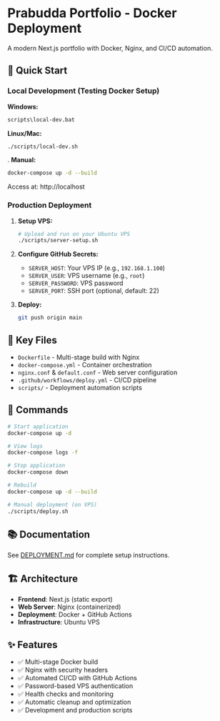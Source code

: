 # Prabudda Portfolio - Docker Deployment

A modern Next.js portfolio with Docker, Nginx, and CI/CD automation.

## 🚀 Quick Start

### Local Development (Testing Docker Setup)

**Windows:**
```cmd
scripts\local-dev.bat
```

**Linux/Mac:**
```bash
./scripts/local-dev.sh
```
.
**Manual:**
```bash
docker-compose up -d --build
```

Access at: http://localhost

### Production Deployment

1. **Setup VPS:**
   ```bash
   # Upload and run on your Ubuntu VPS
   ./scripts/server-setup.sh
   ```

2. **Configure GitHub Secrets:**
   - `SERVER_HOST`: Your VPS IP (e.g., `192.168.1.100`)
   - `SERVER_USER`: VPS username (e.g., `root`)
   - `SERVER_PASSWORD`: VPS password
   - `SERVER_PORT`: SSH port (optional, default: 22)

3. **Deploy:**
   ```bash
   git push origin main
   ```

## 📁 Key Files

- `Dockerfile` - Multi-stage build with Nginx
- `docker-compose.yml` - Container orchestration
- `nginx.conf` & `default.conf` - Web server configuration
- `.github/workflows/deploy.yml` - CI/CD pipeline
- `scripts/` - Deployment automation scripts

## 🔧 Commands

```bash
# Start application
docker-compose up -d

# View logs
docker-compose logs -f

# Stop application
docker-compose down

# Rebuild
docker-compose up -d --build

# Manual deployment (on VPS)
./scripts/deploy.sh
```

## 📚 Documentation

See [DEPLOYMENT.md](DEPLOYMENT.md) for complete setup instructions.

## 🏗️ Architecture

- **Frontend**: Next.js (static export)
- **Web Server**: Nginx (containerized)
- **Deployment**: Docker + GitHub Actions
- **Infrastructure**: Ubuntu VPS

## ✨ Features

- ✅ Multi-stage Docker build
- ✅ Nginx with security headers
- ✅ Automated CI/CD with GitHub Actions
- ✅ Password-based VPS authentication
- ✅ Health checks and monitoring
- ✅ Automatic cleanup and optimization
- ✅ Development and production scripts
